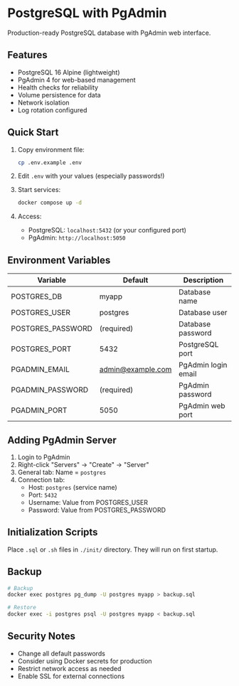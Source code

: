 # PostgreSQL with PgAdmin

Production-ready PostgreSQL database with PgAdmin web interface.

## Features

- PostgreSQL 16 Alpine (lightweight)
- PgAdmin 4 for web-based management
- Health checks for reliability
- Volume persistence for data
- Network isolation
- Log rotation configured

## Quick Start

1. Copy environment file:
   ```bash
   cp .env.example .env
   ```

2. Edit `.env` with your values (especially passwords!)

3. Start services:
   ```bash
   docker compose up -d
   ```

4. Access:
   - PostgreSQL: `localhost:5432` (or your configured port)
   - PgAdmin: `http://localhost:5050`

## Environment Variables

| Variable | Default | Description |
|----------|---------|-------------|
| POSTGRES_DB | myapp | Database name |
| POSTGRES_USER | postgres | Database user |
| POSTGRES_PASSWORD | (required) | Database password |
| POSTGRES_PORT | 5432 | PostgreSQL port |
| PGADMIN_EMAIL | admin@example.com | PgAdmin login email |
| PGADMIN_PASSWORD | (required) | PgAdmin password |
| PGADMIN_PORT | 5050 | PgAdmin web port |

## Adding PgAdmin Server

1. Login to PgAdmin
2. Right-click "Servers" → "Create" → "Server"
3. General tab: Name = `postgres`
4. Connection tab:
   - Host: `postgres` (service name)
   - Port: `5432`
   - Username: Value from POSTGRES_USER
   - Password: Value from POSTGRES_PASSWORD

## Initialization Scripts

Place `.sql` or `.sh` files in `./init/` directory. They will run on first startup.

## Backup

```bash
# Backup
docker exec postgres pg_dump -U postgres myapp > backup.sql

# Restore
docker exec -i postgres psql -U postgres myapp < backup.sql
```

## Security Notes

- Change all default passwords
- Consider using Docker secrets for production
- Restrict network access as needed
- Enable SSL for external connections